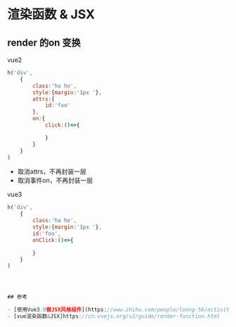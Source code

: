 # 渲染函数 & JSX


## render 的on 变换

vue2
```js
h('div',
    {
        class:'ha ho',
        style:{margin:'1px '},
        attrs:{
            id:'foo'
        },
        on:{
            click:()=>{

            }
        }
    }
)

```

- 取消attrs，不再封装一层
- 取消事件on，不再封装一层

vue3
```js
h('div',
    {
        class:'ha ho',
        style:{margin:'1px '},
        id:'foo',
        onClick:()=>{

        }
    }
)




## 参考

- [使用Vue3.0做JSX风格组件](https://www.zhihu.com/people/loong-56/activities)
- [vue渲染函数&JSX]https://cn.vuejs.org/v2/guide/render-function.html